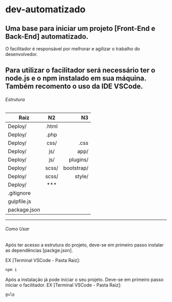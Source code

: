 # dev-automatizado
Uma base para iniciar um projeto [Front-End e Back-End] automatizado.
------

O facilitador é responsável por melhorar e agilizar o trabalho do desenvolvedor.

Para utilizar o facilitador será necessário ter o node.js e o npm instalado em sua máquina.
Também recomento o uso da IDE VSCode.
------

###### Estrutura

| Raiz          | N2            | N3         |
| ------------- |:-------------:| ----------:|
| Deploy/       | .html         |            |
| Deploy/       | .php          |            |
| Deploy/       | css/          | .css       |
| Deploy/       | js/           | app/       |
| Deploy/       | js/           | plugins/   |
| Deploy/       | scss/         | bootstrap/ |
| Deploy/       | scss/         | style/     |
| Deploy/       | ***           |            |
| .gitignore    |               |            |
| gulpfile.js   |               |            |
| package.json  |               |            |


------
###### Como Usar

Após ter acesso a estrutura do projeto, deve-se em primeiro passo instalar as dependências [packge.json].

EX [Terminal VSCode - Pasta Raiz]:
```javascript
npm i
```

Após a instalação já pode iniciar o seu projeto.
Deve-se em primeiro passo iniciar o facilitador. 
EX [Terminal VSCode - Pasta Raiz]:
```javascript
gulp
```